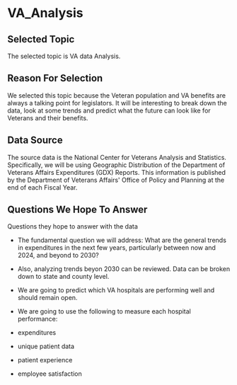 # VA_Analysis
## Selected Topic
The selected topic is VA data Analysis.

## Reason For Selection
We selected this topic because the Veteran population and VA benefits are always a talking point for legislators. It will be interesting to break down the data, look at some trends and predict what the future can look like for Veterans and their benefits.

## Data Source
The source data is the National Center for Veterans Analysis and Statistics. Specifically, we will be using Geographic Distribution of the Department of Veterans Affairs Expenditures (GDX) Reports. This information is published by the Department of Veterans Affairs' Office of Policy and Planning at the end of each Fiscal Year.

## Questions We Hope To Answer
Questions they hope to answer with the data

- The fundamental question we will address: What are the general trends in expenditures in the next few years, particularly between now and 2024, and beyond to 2030?

- Also, analyzing trends beyon 2030 can be reviewed. Data can be broken down to state and county level.

- We are going to predict which VA hospitals are performing well and should remain open. 

- We are going to use the following to measure each hospital performance:

- expenditures
- unique patient data
- patient experience
- employee satisfaction
